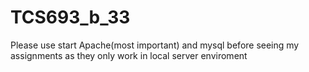 # TCS693_b_33
Please use start Apache(most important) and mysql before seeing my assignments as they only work in local server enviroment

